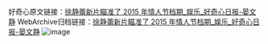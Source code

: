 好奇心原文链接：[徐静蕾新片瞄准了 2015 年情人节档期_娱乐_好奇心日报-晏文静](https://www.qdaily.com/articles/4965.html)
WebArchive归档链接：[徐静蕾新片瞄准了 2015 年情人节档期_娱乐_好奇心日报-晏文静](http://web.archive.org/web/20190623163505/https://www.qdaily.com/articles/4965.html)
![image](http://ww3.sinaimg.cn/large/007d5XDply1g3wg4qw285j30u031y7wh)